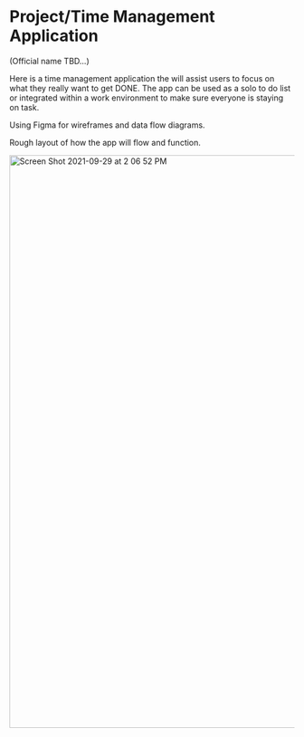 # Project/Time Management Application
(Official name TBD...)

Here is a time management application the will assist users to focus on what they really want to get DONE. The app can be used as a solo to do list or integrated within a work environment to make sure everyone is staying on task. 

Using Figma for wireframes and data flow diagrams.

Rough layout of how the app will flow and function.

<img width="1012" alt="Screen Shot 2021-09-29 at 2 06 52 PM" src="https://user-images.githubusercontent.com/42220778/135333890-52730b11-22b5-40ca-ac72-4b9e91d93145.png">
